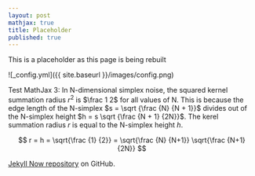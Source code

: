 ```yaml
---
layout: post
mathjax: true
title: Placeholder
published: true
---
```


This is a placeholder as this page is being rebuilt

![_config.yml]({{ site.baseurl }}/images/config.png)

Test MathJax 3: 
In N-dimensional simplex noise, the squared kernel summation radius $r^2$ is $\frac 1 2$
for all values of N. This is because the edge length of the N-simplex $s = \sqrt {\frac {N} {N + 1}}$
divides out of the N-simplex height $h = s \sqrt {\frac {N + 1} {2N}}$.
The kerel summation radius $r$ is equal to the N-simplex height $h$.

$$ r = h = \sqrt{\frac {1} {2}} = \sqrt{\frac {N} {N+1}} \sqrt{\frac {N+1} {2N}} $$


 [Jekyll Now repository](https://github.com/barryclark/jekyll-now) on GitHub.
